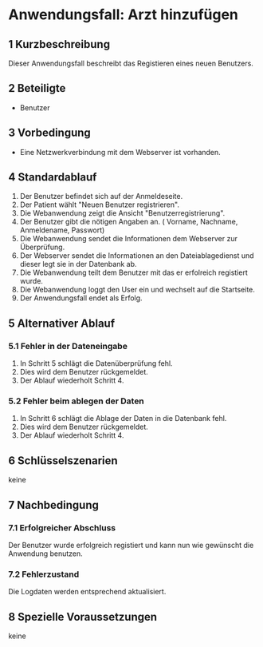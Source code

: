 # Anwendungsfall: Arzt hinzufügen

## 1 Kurzbeschreibung
Dieser Anwendungsfall beschreibt das Registieren eines neuen Benutzers.

## 2 Beteiligte
- Benutzer

## 3 Vorbedingung
- Eine Netzwerkverbindung mit dem Webserver ist vorhanden.

## 4 Standardablauf
1. Der Benutzer befindet sich auf der Anmeldeseite.
2. Der Patient wählt "Neuen Benutzer registrieren".
3. Die Webanwendung zeigt die Ansicht "Benutzerregistrierung".
4. Der Benutzer gibt die nötigen Angaben an. ( Vorname, Nachname, Anmeldename, Passwort)
5. Die Webanwendung sendet die Informationen dem Webserver zur Überprüfung.
6. Der Webserver sendet die Informationen an den Dateiablagedienst und dieser legt sie in der Datenbank ab.
7. Die Webanwendung teilt dem Benutzer mit das er erfolreich registiert wurde.
8. Die Webanwendung loggt den User ein und wechselt auf die Startseite.
9. Der Anwendungsfall endet als Erfolg.


## 5 Alternativer Ablauf

### 5.1 Fehler in der Dateneingabe
1. In Schritt 5 schlägt die Datenüberprüfung fehl.
2. Dies wird dem Benutzer rückgemeldet.
3. Der Ablauf wiederholt Schritt 4.

### 5.2 Fehler beim ablegen der Daten
1. In Schritt 6 schlägt die Ablage der Daten in die Datenbank fehl.
2. Dies wird dem Benutzer rückgemeldet.
3. Der Ablauf wiederholt Schritt 4.

## 6 Schlüsselszenarien
keine

## 7 Nachbedingung

### 7.1 Erfolgreicher Abschluss
Der Benutzer wurde erfolgreich registiert und kann nun wie gewünscht die Anwendung benutzen.

### 7.2 Fehlerzustand
Die Logdaten werden entsprechend aktualisiert.

## 8 Spezielle Voraussetzungen
keine
